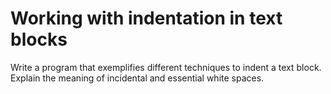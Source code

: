 # Working with indentation in text blocks

Write a program that exemplifies different techniques to indent a text block. Explain the meaning of incidental and
essential white spaces.